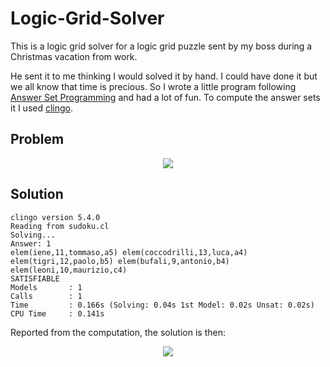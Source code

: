 # Logic-Grid-Solver
This is a logic grid solver for a logic grid puzzle sent by my boss during a Christmas vacation from work.

He sent it to me thinking I would solved it by hand. I could have done it but we all know that time is precious. So I wrote a little program following [Answer Set Programming](https://en.wikipedia.org/wiki/Answer_set_programming) and had a lot of fun. To compute the answer sets it I used [clingo](https://github.com/potassco/clingo).


## Problem
<p align="center">
  <img src="https://github.com/lorenzofavaro/Sudoku-Solver/blob/main/docs/problem.png"/>
</p>


## Solution
```
clingo version 5.4.0
Reading from sudoku.cl
Solving...
Answer: 1
elem(iene,11,tommaso,a5) elem(coccodrilli,13,luca,a4) elem(tigri,12,paolo,b5) elem(bufali,9,antonio,b4) elem(leoni,10,maurizio,c4)
SATISFIABLE
Models       : 1
Calls        : 1
Time         : 0.166s (Solving: 0.04s 1st Model: 0.02s Unsat: 0.02s)
CPU Time     : 0.141s
```

Reported from the computation, the solution is then:
<p align="center">
  <img src="https://github.com/lorenzofavaro/Sudoku-Solver/blob/main/docs/solution.png"/>
</p>
